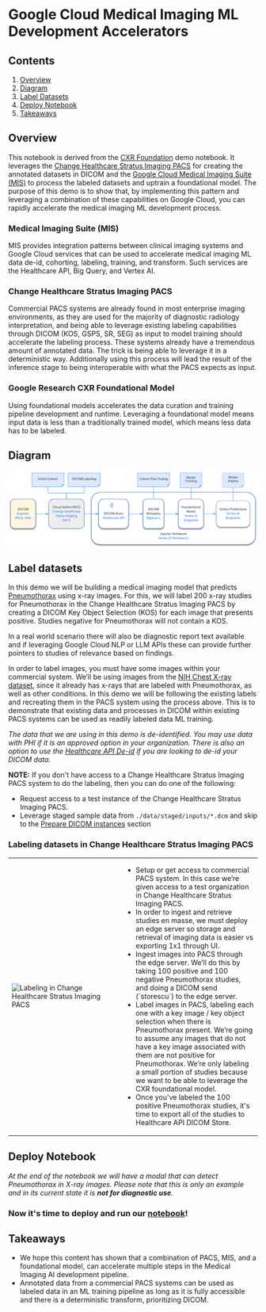 # Google Cloud Medical Imaging ML Development Accelerators

## Contents

1. [Overview](#overview)
2. [Diagram](#diagram)
3. [Label Datasets](#label-datasets)
4. [Deploy Notebook](#deploy-notebook)
5. [Takeaways](#takeaways)

## Overview

This notebook is derived from the [CXR Foundation](https://github.com/Google-Health/imaging-research/blob/master/cxr-foundation/) demo notebook. It leverages the [Change Healthcare Stratus Imaging PACS](https://www.changehealthcare.com/enterprise-imaging/stratus-imaging/pacs) for creating the annotated datasets in DICOM and the [Google Cloud Medical Imaging Suite (MIS)](https://cloud.google.com/medical-imaging) to process the labeled datasets and uptrain a foundational model. The purpose of this demo is to show that, by implementing this pattern and leveraging a combination of these capabilities on Google Cloud, you can rapidly accelerate the medical imaging ML development process.

### Medical Imaging Suite (MIS)

MIS provides integration patterns between clinical imaging systems and Google Cloud services that can be used to accelerate medical imaging ML data de-id, cohorting, labeling, training, and transform. Such services are the Healthcare API, Big Query, and Vertex AI.

### Change Healthcare Stratus Imaging PACS

Commercial PACS systems are already found in most enterprise imaging environments, as they are used for the majority of diagnostic radiology interpretation, and being able to leverage existing labeling capabilities through DICOM (KOS, GSPS, SR, SEG) as input to model training should accelerate the labeling process. These systems already have a tremendous amount of annotated data. The trick is being able to leverage it in a deterministic way. Additionally using this process will lead the result of the inference stage to being interoperable with what the PACS expects as input.

### Google Research CXR Foundational Model

Using foundational models accelerates the data curation and training pipeline development and runtime. Leveraging a foundational model means input data is less than a traditionally trained model, which means less data has to be labeled.

## Diagram

![Component Architecture Diagram](./assets/architecture.png)

## Label datasets

In this demo we will be building a medical imaging model that predicts [Pneumothorax](https://radiopaedia.org/articles/pneumothorax?lang=us) using x-ray images. For this, we will label 200 x-ray studies for Pneumothorax in the Change Healthcare Stratus Imaging PACS by creating a DICOM Key Object Selection (KOS) for each image that presents positive. Studies negative for Pneumothorax will not contain a KOS.

In a real world scenario there will also be diagnostic report text available and if leveraging Google Cloud NLP or LLM APIs these can provide further pointers to studies of relevance based on findings.

In order to label images, you must have some images within your commercial system. We’ll be using images from the [NIH Chest X-ray dataset](https://cloud.google.com/healthcare-api/docs/resources/public-datasets/nih-chest), since it already has x-rays that are labeled with Pneumothorax, as well as other conditions. In this demo we will be following the existing labels and recreating them in the PACS system using the process above. This is to demonstrate that existing data and processes in DICOM within existing PACS systems can be used as readily labeled data ML training.

_The data that we are using in this demo is de-identified. You may use data with PHI if it is an approved option in your organization. There is also an option to use the [Healthcare API De-id](https://cloud.google.com/healthcare-api/docs/concepts/de-identification) if you are looking to de-id your DICOM data._

**NOTE:** If you don't have access to a Change Healthcare Stratus Imaging PACS system to do the labeling, then you can do one of the following:

- Request access to a test instance of the Change Healthcare Stratus Imaging PACS.
- Leverage staged sample data from `./data/staged/inputs/*.dcm` and skip to the [Prepare DICOM instances](./notebook.ipynb#prepare-dicom-instances) section

### Labeling datasets in Change Healthcare Stratus Imaging PACS

<table>
  <tr>
    <td width="45%">
      <img src="./assets/cast.gif" alt="Labeling in Change Healthcare Stratus Imaging PACS" />
    </td>
    <td>
      <ul>
        <li>Setup or get access to commercial PACS system. In this case we’re given access to a test organization in Change Healthcare Stratus Imaging PACS.</li>
        <li>In order to ingest and retrieve studies en masse, we must deploy an edge server so storage and retrieval of imaging data is easier vs exporting 1x1 through UI.</li>
        <li>Ingest images into PACS through the edge server. We’ll do this by taking 100 positive and 100 negative Pneumothorax studies, and doing a DICOM send (`storescu`) to the edge server.</li>
        <li>Label images in PACS, labeling each one with a key image / key object selection when there is Pneumothorax present. We’re going to assume any images that do not have a key image associated with them are not positive for Pneumothorax. We’re only labeling a small portion of studies because we want to be able to leverage the CXR foundational model.</li>
        <li>Once you've labeled the 100 positive Pneumothorax studies, it's time to export all of the studies to Healthcare API DICOM Store.</li>
      </ul>
    </td>
  </tr>
</table>

## Deploy Notebook

_At the end of the notebook we will have a modal that can detect Pneumothorax in X-ray images. Please note that this is only an example and in its current state it is ***not for diagnostic use***._

### Now it's time to deploy and run our [notebook](./notebook.ipynb)!

## Takeaways

- We hope this content has shown that a combination of PACS, MIS, and a foundational model, can accelerate multiple steps in the Medical Imaging AI development pipeline.
- Annotated data from a commercial PACS systems can be used as labeled data in an ML training pipeline as long as it is fully accessible and there is a deterministic transform, prioritizing DICOM.
